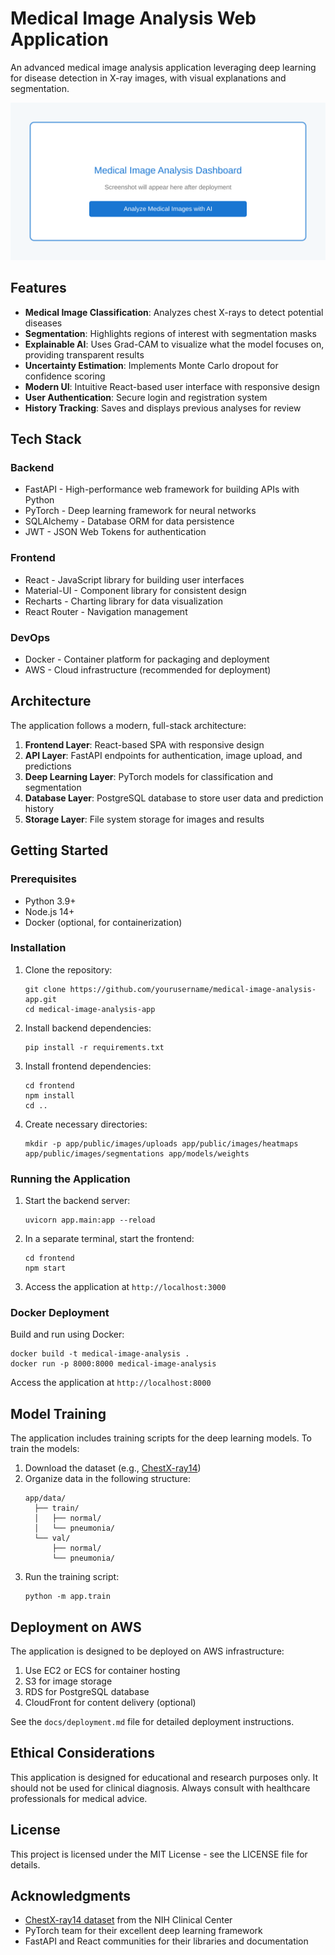 # Medical Image Analysis Web Application

An advanced medical image analysis application leveraging deep learning for disease detection in X-ray images, with visual explanations and segmentation.

![MediScan AI](./docs/images/screenshot-placeholder.svg)

## Features

- **Medical Image Classification**: Analyzes chest X-rays to detect potential diseases
- **Segmentation**: Highlights regions of interest with segmentation masks
- **Explainable AI**: Uses Grad-CAM to visualize what the model focuses on, providing transparent results
- **Uncertainty Estimation**: Implements Monte Carlo dropout for confidence scoring
- **Modern UI**: Intuitive React-based user interface with responsive design
- **User Authentication**: Secure login and registration system
- **History Tracking**: Saves and displays previous analyses for review

## Tech Stack

### Backend
- FastAPI - High-performance web framework for building APIs with Python
- PyTorch - Deep learning framework for neural networks
- SQLAlchemy - Database ORM for data persistence
- JWT - JSON Web Tokens for authentication

### Frontend
- React - JavaScript library for building user interfaces
- Material-UI - Component library for consistent design
- Recharts - Charting library for data visualization
- React Router - Navigation management

### DevOps
- Docker - Container platform for packaging and deployment
- AWS - Cloud infrastructure (recommended for deployment)

## Architecture

The application follows a modern, full-stack architecture:

1. **Frontend Layer**: React-based SPA with responsive design
2. **API Layer**: FastAPI endpoints for authentication, image upload, and predictions
3. **Deep Learning Layer**: PyTorch models for classification and segmentation
4. **Database Layer**: PostgreSQL database to store user data and prediction history
5. **Storage Layer**: File system storage for images and results

## Getting Started

### Prerequisites

- Python 3.9+
- Node.js 14+
- Docker (optional, for containerization)

### Installation

1. Clone the repository:
   ```
   git clone https://github.com/yourusername/medical-image-analysis-app.git
   cd medical-image-analysis-app
   ```

2. Install backend dependencies:
   ```
   pip install -r requirements.txt
   ```

3. Install frontend dependencies:
   ```
   cd frontend
   npm install
   cd ..
   ```

4. Create necessary directories:
   ```
   mkdir -p app/public/images/uploads app/public/images/heatmaps app/public/images/segmentations app/models/weights
   ```

### Running the Application

1. Start the backend server:
   ```
   uvicorn app.main:app --reload
   ```

2. In a separate terminal, start the frontend:
   ```
   cd frontend
   npm start
   ```

3. Access the application at `http://localhost:3000`

### Docker Deployment

Build and run using Docker:

```
docker build -t medical-image-analysis .
docker run -p 8000:8000 medical-image-analysis
```

Access the application at `http://localhost:8000`

## Model Training

The application includes training scripts for the deep learning models. To train the models:

1. Download the dataset (e.g., [ChestX-ray14](https://nihcc.app.box.com/v/ChestXray-NIHCC))
2. Organize data in the following structure:
   ```
   app/data/
     ├── train/
     │   ├── normal/
     │   └── pneumonia/
     └── val/
         ├── normal/
         └── pneumonia/
   ```
3. Run the training script:
   ```
   python -m app.train
   ```

## Deployment on AWS

The application is designed to be deployed on AWS infrastructure:

1. Use EC2 or ECS for container hosting
2. S3 for image storage
3. RDS for PostgreSQL database
4. CloudFront for content delivery (optional)

See the `docs/deployment.md` file for detailed deployment instructions.

## Ethical Considerations

This application is designed for educational and research purposes only. It should not be used for clinical diagnosis. Always consult with healthcare professionals for medical advice.

## License

This project is licensed under the MIT License - see the LICENSE file for details.

## Acknowledgments

- [ChestX-ray14 dataset](https://nihcc.app.box.com/v/ChestXray-NIHCC) from the NIH Clinical Center
- PyTorch team for their excellent deep learning framework
- FastAPI and React communities for their libraries and documentation 